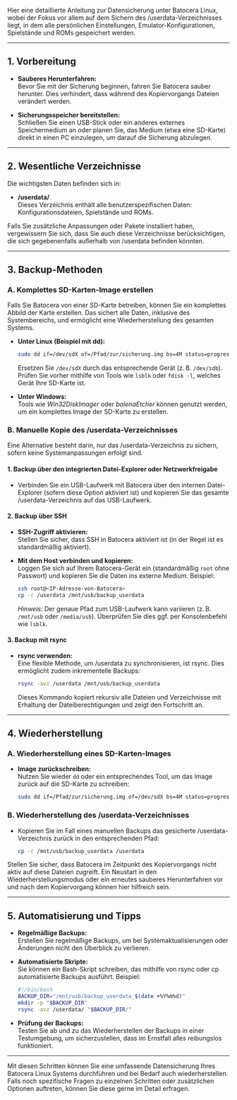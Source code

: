 Hier eine detaillierte Anleitung zur Datensicherung unter Batocera Linux, wobei der Fokus vor allem auf dem Sichern des /userdata-Verzeichnisses liegt, in dem alle persönlichen Einstellungen, Emulator-Konfigurationen, Spielstände und ROMs gespeichert werden.

---

## 1. Vorbereitung

- **Sauberes Herunterfahren:**  
    Bevor Sie mit der Sicherung beginnen, fahren Sie Batocera sauber herunter. Dies verhindert, dass während des Kopiervorgangs Dateien verändert werden.
    
- **Sicherungsspeicher bereitstellen:**  
    Schließen Sie einen USB-Stick oder ein anderes externes Speichermedium an oder planen Sie, das Medium (etwa eine SD-Karte) direkt in einen PC einzulegen, um darauf die Sicherung abzulegen.
    

---

## 2. Wesentliche Verzeichnisse

Die wichtigsten Daten befinden sich in:

- **/userdata/**  
    Dieses Verzeichnis enthält alle benutzerspezifischen Daten: Konfigurationsdateien, Spielstände und ROMs.
    

Falls Sie zusätzliche Anpassungen oder Pakete installiert haben, vergewissern Sie sich, dass Sie auch diese Verzeichnisse berücksichtigen, die sich gegebenenfalls außerhalb von /userdata befinden könnten.

---

## 3. Backup-Methoden

### A. Komplettes SD-Karten-Image erstellen

Falls Sie Batocera von einer SD-Karte betreiben, können Sie ein komplettes Abbild der Karte erstellen. Das sichert alle Daten, inklusive des Systembereichs, und ermöglicht eine Wiederherstellung des gesamten Systems.

- **Unter Linux (Beispiel mit dd):**
    
    ```bash
    sudo dd if=/dev/sdX of=/Pfad/zur/sicherung.img bs=4M status=progress
    ```
    
    Ersetzen Sie `/dev/sdX` durch das entsprechende Gerät (z. B. `/dev/sdb`). Prüfen Sie vorher mithilfe von Tools wie `lsblk` oder `fdisk -l`, welches Gerät Ihre SD-Karte ist.
    
- **Unter Windows:**  
    Tools wie _Win32DiskImager_ oder _balenaEtcher_ können genutzt werden, um ein komplettes Image der SD-Karte zu erstellen.
    

### B. Manuelle Kopie des /userdata-Verzeichnisses

Eine Alternative besteht darin, nur das /userdata-Verzeichnis zu sichern, sofern keine Systemanpassungen erfolgt sind.

#### 1. Backup über den integrierten Datei-Explorer oder Netzwerkfreigabe

- Verbinden Sie ein USB-Laufwerk mit Batocera über den internen Datei-Explorer (sofern diese Option aktiviert ist) und kopieren Sie das gesamte /userdata-Verzeichnis auf das USB-Laufwerk.
    

#### 2. Backup über SSH

- **SSH-Zugriff aktivieren:**  
    Stellen Sie sicher, dass SSH in Batocera aktiviert ist (in der Regel ist es standardmäßig aktiviert).
    
- **Mit dem Host verbinden und kopieren:**  
    Loggen Sie sich auf Ihrem Batocera-Gerät ein (standardmäßig `root` ohne Passwort) und kopieren Sie die Daten ins externe Medium. Beispiel:
    
    ```bash
    ssh root@<IP-Adresse-von-Batocera>
    cp -r /userdata /mnt/usb/backup_userdata
    ```
    
    _Hinweis:_ Der genaue Pfad zum USB-Laufwerk kann variieren (z. B. `/mnt/usb` oder `/media/usb`). Überprüfen Sie dies ggf. per Konsolenbefehl wie `lsblk`.
    

#### 3. Backup mit rsync

- **rsync verwenden:**  
    Eine flexible Methode, um /userdata zu synchronisieren, ist rsync. Dies ermöglicht zudem inkrementelle Backups:
    
    ```bash
    rsync -avz /userdata /mnt/usb/backup_userdata
    ```
    
    Dieses Kommando kopiert rekursiv alle Dateien und Verzeichnisse mit Erhaltung der Dateiberechtigungen und zeigt den Fortschritt an.
    

---

## 4. Wiederherstellung

### A. Wiederherstellung eines SD-Karten-Images

- **Image zurückschreiben:**  
    Nutzen Sie wieder `dd` oder ein entsprechendes Tool, um das Image zurück auf die SD-Karte zu schreiben:
    
    ```bash
    sudo dd if=/Pfad/zur/sicherung.img of=/dev/sdX bs=4M status=progress
    ```
    

### B. Wiederherstellung des /userdata-Verzeichnisses

- Kopieren Sie im Fall eines manuellen Backups das gesicherte /userdata-Verzeichnis zurück in den entsprechenden Pfad:
    
    ```bash
    cp -r /mnt/usb/backup_userdata /userdata
    ```
    

Stellen Sie sicher, dass Batocera im Zeitpunkt des Kopiervorgangs nicht aktiv auf diese Dateien zugreift. Ein Neustart in den Wiederherstellungsmodus oder ein erneutes sauberes Herunterfahren vor und nach dem Kopiervorgang können hier hilfreich sein.

---

## 5. Automatisierung und Tipps

- **Regelmäßige Backups:**  
    Erstellen Sie regelmäßige Backups, um bei Systemaktualisierungen oder Änderungen nicht den Überblick zu verlieren.
    
- **Automatisierte Skripte:**  
    Sie können ein Bash-Skript schreiben, das mithilfe von rsync oder cp automatisierte Backups ausführt. Beispiel:
    
    ```bash
    #!/bin/bash
    BACKUP_DIR="/mnt/usb/backup_userdata_$(date +%Y%m%d)"
    mkdir -p "$BACKUP_DIR"
    rsync -avz /userdata/ "$BACKUP_DIR/"
    ```
    
- **Prüfung der Backups:**  
    Testen Sie ab und zu das Wiederherstellen der Backups in einer Testumgebung, um sicherzustellen, dass im Ernstfall alles reibungslos funktioniert.
    

---

Mit diesen Schritten können Sie eine umfassende Datensicherung Ihres Batocera Linux Systems durchführen und bei Bedarf auch wiederherstellen. Falls noch spezifische Fragen zu einzelnen Schritten oder zusätzlichen Optionen auftreten, können Sie diese gerne im Detail erfragen.
